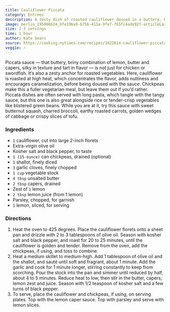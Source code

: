 ```yaml
---
title: Cauliflower Piccata
category: Entrees
description: A zesty dish of roasted cauliflower doused in a buttery, briny combination of lemon, butter and capers. Chickpeas make this a fuller vegetarian meal, but leave them out if you’d rather. 
image: merlin_195006624_9fe19ba9-b756-415a-9fe7-f65fc4ade92f-articleLarge.jpg
size: 2-3 servings
time: 1 hour
author: Kate Sears
source: https://cooking.nytimes.com/recipes/1022614-cauliflower-piccataundefined
veggie: ✓
---
```


Piccata sauce — that buttery, briny combination of lemon, butter and capers, silky in texture and tart in flavor — is not just for chicken or swordfish. It’s also a zesty anchor for roasted vegetables. Here, cauliflower is roasted at high heat, which concentrates the flavor, adds nuttiness and encourages caramelization, before being doused with the sauce. Chickpeas make this a fuller vegetarian meal, but leave them out if you’d rather. Piccata dishes are often served with long pasta, which tangle with the tangy sauce, but this one is also great alongside rice or tender-crisp vegetables like blistered green beans. While you are at it, try this sauce with sweet butternut squash, charred broccoli, earthy roasted carrots, golden wedges of cabbage or crispy slices of tofu.

### Ingredients

* `1` cauliflower, cut into large 2-inch florets 
* Extra-virgin olive oil 
* Kosher salt and black pepper, to taste 
* `1 (15-ounce)` can chickpeas, drained (optional) 
* `1` shallot, finely diced 
* `3` garlic cloves, finely chopped 
* `1 cup` vegetable stock 
* `4 tbsp` unsalted butter 
* `2 tbsp` capers, drained 
* Zest of `1` lemon 
* `2 tbsp` lemon juice (from 1 lemon) 
* Parsley, chopped, for garnish 
* `1` lemon, sliced, for serving 

### Directions

1. Heat the oven to 425 degrees. Place the cauliflower florets onto a sheet pan and drizzle with 2 to 3 tablespoons of olive oil. Season with kosher salt and black pepper, and roast for 20 to 25 minutes, until the cauliflower is golden and tender. Remove from the oven, add the chickpeas, if using, and toss to combine.
2. Heat a medium skillet to medium-high. Add 1 tablespoon of olive oil and the shallot, and sauté until soft and fragrant, about 1 minute. Add the garlic and cook for 1 minute longer, stirring constantly to keep from scorching. Pour the stock into the pan and simmer until reduced by half, about 4 to 5 minutes. Reduce heat to low, then stir in the butter, capers, lemon zest and juice. Season with 1/2 teaspoon of kosher salt and a few turns of black pepper.
3. To serve, place the cauliflower and chickpeas, if using, on serving plates. Top with the lemon caper sauce. Top with parsley and serve with lemon slices.